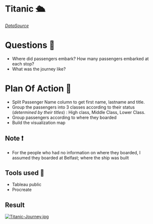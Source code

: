 # Titanic 🛳️
[_DataSource_](https://gist.githubusercontent.com/michhar/2dfd2de0d4f8727f873422c5d959fff5/raw/fa71405126017e6a37bea592440b4bee94bf7b9e/titanic.csv)

# Questions 🙋
- Where did passengers embark? How many passengers embarked at each stop?
- What was the journey like?

# Plan Of Action 📅
- Split Passenger Name column to get first name, lastname and title.
- Group the passengers into 3 classes according to their status (_determined by their titles_) : High class, Middle Class, Lower Class.
- Group passengers according to where they boarded
- Build the visualization map

## Note ❗
- For the people who had no information on where they boarded, I assumed they boarded at Belfast; where the ship was built


## Tools used 🧰
- Tableau public
- Procreate 

## Result
[![Titanic-Journey.jpg](https://i.postimg.cc/v8CBkqXt/Titanic-Journey.jpg)](https://github.com/lagom-QB/Titanic/blob/main/README.md)
